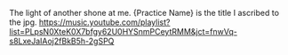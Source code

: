 The light of another shone at me. {Practice Name} is the title I ascribed to the jpg.
https://music.youtube.com/playlist?list=PLpsN0XteK0X7bfgy62U0HYSnmPCeytRMM&jct=fnwVq-s8LxeJaIAoj2fBkB5h-2gSPQ
